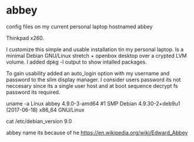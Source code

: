 # abbey
config files on my current personal laptop hostnamed abbey

Thinkpad x260.

I customize this simple and usable installation tin my personal laptop. Is a minimal Debian GNU/Linux stretch + openbox desktop over a crypted LVM volume. I added dpkg -l output to show intalled packages.

To gain usability added an auto_login option with my username and password to the slim display manager. I consider users password its not neccesary since its a single user host and at boot sequence decrypt fs password its required.

uname -a
Linux abbey 4.9.0-3-amd64 #1 SMP Debian 4.9.30-2+deb9u1 (2017-06-18) x86_64 GNU/Linux

cat /etc/debian_version 9.0

abbey name its because of he https://en.wikipedia.org/wiki/Edward_Abbey

